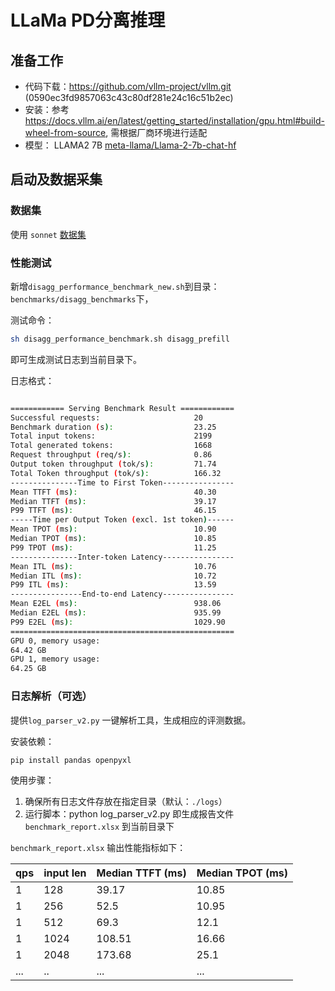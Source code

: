 # LLaMa PD分离推理


## 准备工作

- 代码下载：https://github.com/vllm-project/vllm.git (0590ec3fd9857063c43c80df281e24c16c51b2ec)
- 安装：参考 https://docs.vllm.ai/en/latest/getting_started/installation/gpu.html#build-wheel-from-source, 需根据厂商环境进行适配
- 模型： LLAMA2 7B [meta-llama/Llama-2-7b-chat-hf](https://huggingface.co/meta-llama/Llama-2-7b-chat-hf)


## 启动及数据采集

### 数据集
使用 `sonnet` [数据集](https://github.com/vllm-project/vllm/blob/main/benchmarks/sonnet.txt)



### 性能测试
新增`disagg_performance_benchmark_new.sh`到目录：`benchmarks/disagg_benchmarks`下，

测试命令：

```bash
sh disagg_performance_benchmark.sh disagg_prefill
```

即可生成测试日志到当前目录下。

日志格式：
```bash

============ Serving Benchmark Result ============
Successful requests:                     20        
Benchmark duration (s):                  23.25     
Total input tokens:                      2199      
Total generated tokens:                  1668      
Request throughput (req/s):              0.86      
Output token throughput (tok/s):         71.74     
Total Token throughput (tok/s):          166.32    
---------------Time to First Token----------------
Mean TTFT (ms):                          40.30     
Median TTFT (ms):                        39.17     
P99 TTFT (ms):                           46.15     
-----Time per Output Token (excl. 1st token)------
Mean TPOT (ms):                          10.90     
Median TPOT (ms):                        10.85     
P99 TPOT (ms):                           11.25     
---------------Inter-token Latency----------------
Mean ITL (ms):                           10.76     
Median ITL (ms):                         10.72     
P99 ITL (ms):                            13.59     
----------------End-to-end Latency----------------
Mean E2EL (ms):                          938.06    
Median E2EL (ms):                        935.99    
P99 E2EL (ms):                           1029.90   
==================================================
GPU 0, memory usage:
64.42 GB
GPU 1, memory usage:
64.25 GB


```



### 日志解析（可选）
提供`log_parser_v2.py` 一键解析工具，生成相应的评测数据。

安装依赖：
``` bash
pip install pandas openpyxl
```

使用步骤：
1. 确保所有日志文件存放在指定目录（默认：`./logs`）
2. 运行脚本：python log_parser_v2.py 即生成报告文件 `benchmark_report.xlsx` 到当前目录下


`benchmark_report.xlsx` 输出性能指标如下：

|qps	|input len	|Median TTFT (ms)	|Median TPOT (ms)|
| ---- | ---- | ---- | ---- |
|1	|128	|39.17	|10.85|
|1	|256	|52.5	|10.95|
|1	|512	|69.3	|12.1|
|1	|1024	|108.51	|16.66|
|1	|2048	|173.68	|25.1|
|...	|..	|...	|... |

